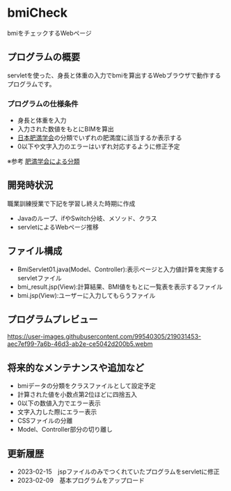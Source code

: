 # bmiCheck
bmiをチェックするWebページ

## プログラムの概要
servletを使った、身長と体重の入力でbmiを算出するWebブラウザで動作するプログラムです。

### プログラムの仕様条件
* 身長と体重を入力
* 入力された数値をもとにBIMを算出
* [日本肥満学会](http://www.jasso.or.jp/)の分類でいずれの肥満度に該当するか表示する
* 0以下や文字入力のエラーはいずれ対応するように修正予定

※参考
[肥満学会による分類](http://www.jasso.or.jp/data/magazine/pdf/chart_A.pdf)



## 開発時状況
職業訓練授業で下記を学習し終えた時期に作成
* Javaのループ、ifやSwitch分岐、メソッド、クラス
* servletによるWebページ推移

## ファイル構成
* BmiServlet01.java(Model、Controller):表示ページと入力値計算を実施するservletファイル
* bmi_result.jsp(View):計算結果、BMI値をもとに一覧表を表示するファイル
* bmi.jsp(View):ユーザーに入力してもらうファイル

## プログラムプレビュー
https://user-images.githubusercontent.com/99540305/219031453-aec7ef99-7a6b-46d3-ab2e-ce5042d200b5.webm

## 将来的なメンテナンスや追加など
* bmiデータの分類をクラスファイルとして設定予定
* 計算された値を小数点第2位ほどに四捨五入
* 0以下の数値入力でエラー表示
* 文字入力した際にエラー表示
* CSSファイルの分離
* Model、Controller部分の切り離し

## 更新履歴
* 2023-02-15　jspファイルのみでつくれていたプログラムをservletに修正
* 2023-02-09　基本プログラムをアップロード
